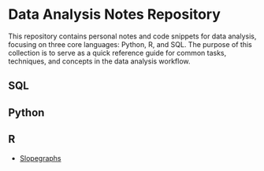 # Data Analysis Notes Repository
This repository contains personal notes and code snippets for data analysis, focusing on three core languages: Python, R, and SQL. The purpose of this collection is to serve as a quick reference guide for common tasks, techniques, and concepts in the data analysis workflow.

## SQL
## Python
## R
* [Slopegraphs](https://github.com/DavidRommel/Notes/tree/main/R_Slopegraphs/README.md)
